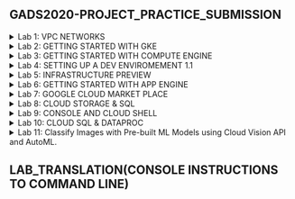 ## GADS2020-PROJECT_PRACTICE_SUBMISSION



<details>
 <summary>Lab 1: VPC NETWORKS</summary>
  
  <img src="qwiklab_shots/VPC_Networking.PNG">
</details>


<details>
 <summary>Lab 2: GETTING STARTED WITH GKE</summary>
  
  <img src="qwiklab_shots/GCP_Getting_started_with_gke.PNG">
</details>

<details>
 <summary>Lab 3: GETTING STARTED WITH COMPUTE ENGINE</summary>
  
  <img src="qwiklab_shots/GCP_Compute_Engine.PNG">
</details>

<details>
 <summary>Lab 4: SETTING UP A DEV ENVIROMEMENT 1.1</summary>
  
  <img src="qwiklab_shots/GCP_Setting up a dev env.PNG">
</details>


<details>
 <summary>Lab 5: INFRASTRUCTURE PREVIEW</summary>
  
  <img src="qwiklab_shots/Infrastructure Preview.PNG">
</details>

<details>
 <summary>Lab 6: GETTING STARTED WITH APP ENGINE</summary>
  
  <img src="qwiklab_shots/GCP_ App Engine.PNG">
</details>

<details>
 <summary>Lab 7: GOOGLE CLOUD MARKET PLACE</summary>
  
 <img src="qwiklab_shots/GCP_Cloud mkt_place.PNG">
</details>

<details>
 <summary>Lab 8: CLOUD STORAGE & SQL</summary>
  
 <img src="qwiklab_shots/GCP_Cloud Storage & SQL.PNG">
</details>

<details>
 <summary>Lab 9: CONSOLE AND CLOUD SHELL</summary>
  
 <img src="qwiklab_shots/Console & Cloud shell.PNG">
</details>


<details>
 <summary>Lab 10: CLOUD SQL & DATAPROC</summary>
  
 <img src="qwiklab_shots/CLOUD SQL & DATAPROC.PNG">
</details>

<details>
 <summary>Lab 11: Classify Images with Pre-built ML Models using Cloud Vision API and AutoML.</summary>
  
 <img src="qwiklab_shots/Classify Images with Pre-built ML Models using Cloud Vision API and AutoML..PNG">
</details>


## LAB_TRANSLATION(CONSOLE INSTRUCTIONS TO COMMAND LINE)
